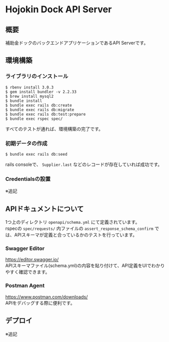 # Hojokin Dock API Server

## 概要
補助金ドックのバックエンドアプリケーションであるAPI Serverです。

## 環境構築

### ライブラリのインストール
```
$ rbenv install 3.0.3
$ gem install bundler -v 2.2.33
$ brew install mysql2
$ bundle install
$ bundle exec rails db:create
$ bundle exec rails db:migrate
$ bundle exec rails db:test:prepare
$ bundle exec rspec spec/
```

すべてのテストが通れば、環境構築の完了です。  

### 初期データの作成
```
$ bundle exec rails db:seed
```

rails consoleで、 `Supplier.last` などのレコードが存在していれば成功です。  

### Credentialsの設置
※追記

## APIドキュメントについて
1つ上のディレクトリ `openapi/schema.yml` にて定義されています。  
rspecの `spec/requests/` 内ファイルの `assert_response_schema_confirm` では、APIスキーマが定義と合っているかのテストを行っています。  

### Swagger Editor
https://editor.swagger.io/  
APIスキーマファイル(schema.yml)の内容を貼り付けて、API定義をUIでわかりやすく確認できます。  

### Postman Agent
https://www.postman.com/downloads/  
APIをデバッグする際に便利です。  

## デプロイ
※追記
